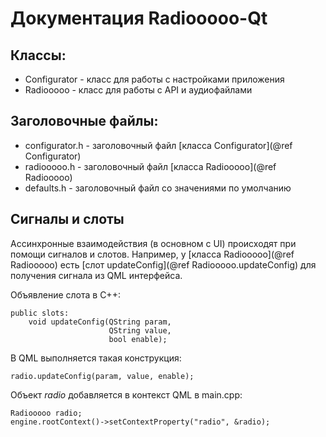 # Документация Radiooooo-Qt

## Классы:
- Configurator - класс для работы с настройками приложения
- Radiooooo - класс для работы с API и аудиофайлами

## Заголовочные файлы:
- configurator.h - заголовочный файл [класса Configurator](@ref Configurator)
- radiooooo.h - заголовочный файл [класса Radiooooo](@ref Radiooooo)
- defaults.h - заголовочный файл со значениями по умолчанию

## Сигналы и слоты
Ассинхронные взаимодействия (в основном с UI) происходят при помощи сигналов и слотов.
Например, у [класса Radiooooo](@ref Radiooooo) есть [слот updateConfig](@ref Radiooooo.updateConfig) для получения сигнала из QML интерфейса.

Объявление слота в C++:

    public slots:
        void updateConfig(QString param,
                          QString value,
                          bool enable);

В QML выполняется такая конструкция:

    radio.updateConfig(param, value, enable);

Объект *radio* добавляется в контекст QML в main.cpp:

    Radiooooo radio;
    engine.rootContext()->setContextProperty("radio", &radio);

